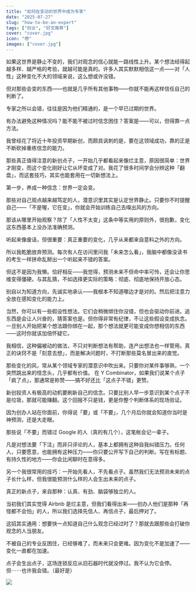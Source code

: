```yaml
---
title: "如何在变动的世界中成为专家"
date: "2025-07-27"
slug: "how-to-be-an-expert"
tags: ["创业", "好文推荐"]
cover: "cover.jpg"
icon: "😎"
images: ["cover.jpg"]
---
```

如果这世界是静止不变的，我们对观念的信心就能一路线性上升。某个想法经得起越多样、越严格的考验，就越可能是真的。许多人其实默默相信这一点——对「人性」这种变化不大的领域来说，这么想或许没错。



但对那些会变的东西——也就是几乎所有其他事物——你就不能再这样信任自己的判断了。



专家之所以会错，往往是因为他们精通的，是一个早已过期的世界。



有办法避免这种情况吗？能不能不被过时信念困住？答案是——可以，但得靠一点方法。



我曾经花了将近十年投资早期新创，而颇具讽刺的是，要在这领域成功，靠的正是不断砍掉重练信念的能力。



那些真正值得注意的新创点子，一开始几乎都看起来像烂主意，原因很简单：世界才刚变，而这个变化刚好让它从坏变成了对。我花了很多时间学会分辨这种「翻盘」，而这套技巧，其实也能套用在一切新想法上。



第一步，养成一种信念：世界一定会变。



那些对自己观点越来越笃定的人，潜意识里其实是认定世界静止。只要你不时提醒自己——「不是喔，它在变」，你就会开始训练自己去嗅出风的方向。



那该从哪里开始观察？除了「人性不太变」这条中等实用的原则外，很抱歉，变化这东西基本上没办法准确预测。



听起来像废话，但很重要：真正重要的变化，几乎从来都来自意料之外的方向。



所以我乾脆放弃预测。每次有人在访问里问我「未来怎么看」，我脑中都像没读书的考生一样拼命乱掰出一个听起来不错的答案。



但这不是因为我懒。恰好相反——我觉得，预测未来不但命中率可怜，还会让你思维变得僵硬。与其乱猜，不如选择更实际的策略：彻底、彻底地保持开放心态。



别自以为知道方向，先诚实地承认——我根本不知道哪边才是对的。然后把注意力全放在感知变化的能力上。



当然，你可以有一些假设性想法。它们会稍微绑住你没错，但也会驱动你前进。追东西是会让人兴奋的，猜答案也是。但你得非常有纪律，不让这些假设变成执念。
一旦别人开始把某个想法跟你绑在一起，那个想法就更可能变成你想相信的东西——这时你就该加倍怀疑它。



我相信，这种偏被动的做法，不只对判断想法有帮助，连产出想法也一样管用。真正的诀窍不是「刻意去想」，而是解决问题时，不打断那些莫名冒出来的直觉。



那些变化的风，常从某个领域专家的潜意识中吹出来。只要你对某件事够熟，一个突然跳出来的怪念头，几乎都有价值。
在 Y Combinator，如果我们说某个点子「疯了点」，那通常是称赞——搞不好还比「这点子不错」更赞。



新创投资人有极高的动机要刷新自己的信念。只要比别人早一步意识到某个点子不是垃圾，那就可能赚翻。这个回报不只是钱，更是你整个判断体系的现场验证。



因为创办人站在你面前，你得说「要」或「不要」，几个月后你就会知道你当时是神预测，还是大走眼。



那些说「不要」而错过 Google 的人（真的有几个），这笔帐会记一辈子。



凡是对想法要「下注」而非只评论的人，基本上都拥有这种自我纠错压力。任何人，只要愿意，也能拥有这种压力——你只要公开写下自己的判断。写在有标题、有持久性的地方——你会比闲聊时在意得多。



另一个我很常用的技巧：一开始先看人，不先看点子。虽然我们无法预测未来的点子长什么样，但我很能预测什么样的人会生出未来的点子。



真正的新点子，来自那种：认真、有劲、脑袋够独立的人。



当初我们其实觉得 Airbnb 是烂主意，但我们看得出来——创办人他们是那种「再怪都不会怕」的人，所以我们选择先信人、再信点子，最后押对了。



这招其实通用：想要快一点知道自己什么观念已经过时了？那就去跟那些会打破你观念的人当朋友。



不被自己的专业反困住，已经够难了，而未来只会更难。因为变化不是加速了——变化一直都在加速。



点子会生出点子，这场连锁反应从旧石器时代就没停过。我不认为它会停。
但⋯⋯也许我会错。（最好是）




![](https://prod-files-secure.s3.us-west-2.amazonaws.com/112d0858-5090-4d34-a606-b75eb8d65fd2/46476355-9cf3-4e99-9b7a-3531bc426380/1000202064.png?X-Amz-Algorithm=AWS4-HMAC-SHA256&X-Amz-Content-Sha256=UNSIGNED-PAYLOAD&X-Amz-Credential=ASIAZI2LB466Q4DMSRBI%2F20251024%2Fus-west-2%2Fs3%2Faws4_request&X-Amz-Date=20251024T111228Z&X-Amz-Expires=3600&X-Amz-Security-Token=IQoJb3JpZ2luX2VjEKL%2F%2F%2F%2F%2F%2F%2F%2F%2F%2FwEaCXVzLXdlc3QtMiJGMEQCIAf4o3L5Zs2XI5OEx6a5tJuta%2FU0zrpY1gblkgi%2BRltZAiAzkSbtZ58uzZM4hXgfoKjvZIVhu8cw%2FTyhD7wPX91XrCr%2FAwhbEAAaDDYzNzQyMzE4MzgwNSIM6sCXMMD1RPtYMn2rKtwDgwZbGbqHObwd12NU3nYM%2BY41F5Dljb9pOavPbhMKaPqx5HYFghs9G3ulSpGTQVSgWJHK4h0XMq%2Bov%2FMhhfA1Op84Z8Uif2mpi0H8We%2FYaRN45e1bzbmtlkJ4mh%2BjeNojYFdBjtsg6lKUe%2F7kchUKNBbX7auTalG2KieHYDd2HRwAU%2BGGi05pwAO2qTDEe82NKZQpWDnYYFovIDt1E7t5mZlAuH5Ck4mWM5Ift1uDZkt384hadp50IIe6Z3Ce6uEWU30ytN5tEHulGTDrEFsvlTBbpuySYmq%2FZ2Rwi1N6UAMwl%2BCJ0kuL5nppC1GJU92EwiYCLYoI3lGoYoAGS0NS30V2O5UrziTc6qYAIaQCISK45gRsxcJcghLdZnatVczYIyCDSnIN6YTaUiCc4yAxtAPKRV0hayXkBbBNDov1Mt24ODDxCl4AtPCMyXsfwrdxNX9BlK04a8QwcuqOrvxlkOS1o656oMxfiz2d%2FojMsfaTVIg6M56Yb9i9NSzFCHo70DK3YXA1JM6jfQR1dKgPtch50%2BjwVFooyr%2BR0G7lrtOfkmBApEtosq1J6k8MCLiUHxg6bwqlnnPfCg42Pej%2FpzYnhrKDov%2Bh1WWUpMQFm%2BkacRafc66pgRO6iy8wiprtxwY6pgEI6lZrc3R5i6h6hDr6E8as9b%2B3Q8JVFvKG1tY44GJtqcAsXYc10AvmAjO4kmg3M85450kIw2uc4amK1%2F77%2Bw5Db2TTjgkAUSYj8%2BHgvh%2Bc0IcHyk63Yl3ZFtIIg3VQuUbqadhHgRqWX%2B8IK%2ByNZ8ifsFHh3S5Awz4GheO2qm5y4gWRuye9KYwrcz%2FGCR%2F5TbZTKd4YMC0V9RfNLRHiqCIIAeKGlA2I&X-Amz-Signature=a09c5b46736e390db2eb2176c737f2bf96e83615904c1eab6d755b60f96c1d32&X-Amz-SignedHeaders=host&x-amz-checksum-mode=ENABLED&x-id=GetObject)

